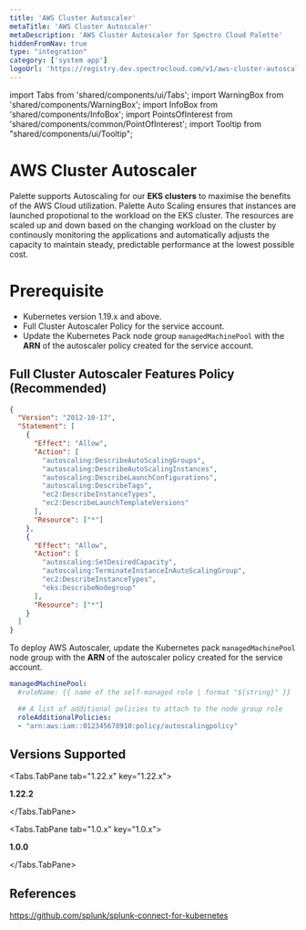 ```yaml
---
title: 'AWS Cluster Autoscaler'
metaTitle: 'AWS Cluster Autoscaler'
metaDescription: 'AWS Cluster Autoscaler for Spectro Cloud Palette'
hiddenFromNav: true
type: "integration"
category: ['system app']
logoUrl: 'https://registry.dev.spectrocloud.com/v1/aws-cluster-autoscaler/blobs/sha256:f86813591b3b63b3afcf0a604a7c8c715660448585e89174908f3c6a421ad8d8?type=image/png'
---
```


import Tabs from 'shared/components/ui/Tabs';
import WarningBox from 'shared/components/WarningBox';
import InfoBox from 'shared/components/InfoBox';
import PointsOfInterest from 'shared/components/common/PointOfInterest';
import Tooltip from "shared/components/ui/Tooltip";

# AWS Cluster Autoscaler

Palette supports Autoscaling for our **EKS clusters** to maximise the benefits of the AWS Cloud utilization. Palette Auto Scaling ensures that instances are launched propotional to the workload on the EKS cluster. The resources are scaled up and down based on the changing workload on the cluster by continously monitoring the applications and automatically adjusts the capacity to maintain steady, predictable performance at the lowest possible cost.


# Prerequisite

* Kubernetes version 1.19.x and above.
* Full Cluster Autoscaler Policy for the service account.
* Update the Kubernetes Pack node group `managedMachinePool` with the **ARN** of the autoscaler policy created for the service account.


## Full Cluster Autoscaler Features Policy (Recommended)

```json
{
  "Version": "2012-10-17",
  "Statement": [
    {
      "Effect": "Allow",
      "Action": [
        "autoscaling:DescribeAutoScalingGroups",
        "autoscaling:DescribeAutoScalingInstances",
        "autoscaling:DescribeLaunchConfigurations",
        "autoscaling:DescribeTags",
        "ec2:DescribeInstanceTypes",
        "ec2:DescribeLaunchTemplateVersions"
      ],
      "Resource": ["*"]
    },
    {
      "Effect": "Allow",
      "Action": [
        "autoscaling:SetDesiredCapacity",
        "autoscaling:TerminateInstanceInAutoScalingGroup",
        "ec2:DescribeInstanceTypes",
        "eks:DescribeNodegroup"
      ],
      "Resource": ["*"]
    }
  ]
}
```
<InfoBox>

To deploy AWS Autoscaler, update the Kubernetes pack `managedMachinePool` node group with the **ARN** of the autoscaler policy created for the service account.

```yaml
managedMachinePool:
  #roleName: {{ name of the self-managed role | format "${string}" }}

  ## A list of additional policies to attach to the node group role
  roleAdditionalPolicies:
  - "arn:aws:iam::012345678910:policy/autoscalingpolicy"
```
</InfoBox>


## Versions Supported

<Tabs>

<Tabs.TabPane tab="1.22.x" key="1.22.x">

**1.22.2**

</Tabs.TabPane>

<Tabs.TabPane tab="1.0.x" key="1.0.x">

**1.0.0**

</Tabs.TabPane>
</Tabs>

## References

https://github.com/splunk/splunk-connect-for-kubernetes
